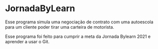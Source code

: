 # JornadaByLearn

Esse programa simula uma negociação de contrato com uma autoescola para um cliente poder tirar uma carteira de motorista.

Esse programa foi feito para cumprir a meta da Jornada Bylearn 2021 e aprender a usar o Git.
